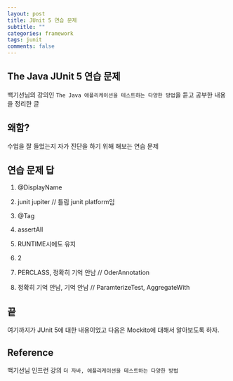 ```yaml
---
layout: post
title: JUnit 5 연습 문제
subtitle: ""
categories: framework
tags: junit
comments: false
---
```


## The Java JUnit 5 연습 문제

백기선님의 강의인 `The Java 애플리케이션을 테스트하는 다양한 방법`을 듣고 공부한 내용을 정리한 글

## 왜함?

수업을 잘 들었는지 자가 진단을 하기 위해 해보는 연습 문제

## 연습 문제 답

1. @DisplayName

2. junit jupiter // 틀림 junit platform임

3. @Tag

4. assertAll

5. RUNTIME시에도 유지

6. 2

7. PERCLASS, 정확히 기억 안남 // OderAnnotation

8. 정확히 기억 안남, 기억 안남 // ParamterizeTest, AggregateWith

## 끝

여기까지가 JUnit 5에 대한 내용이었고 다음은 Mockito에 대해서 알아보도록 하자.

## Reference

백기선님 인프런 강의 `더 자바, 애플리케이션을 테스트하는 다양한 방법`